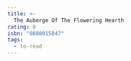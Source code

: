 ```yaml
---
title: >-
  The Auberge Of The Flowering Hearth
rating: 0
isbn: "0880015047"
tags:
  - to-read
---
```


